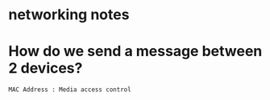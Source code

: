 # networking notes

# How do we send a message between 2 devices? 

```
MAC Address : Media access control
```
